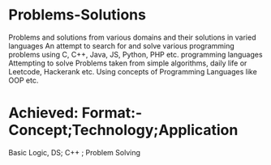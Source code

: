 # Problems-Solutions
Problems and solutions from various domains and their solutions in varied languages
An attempt to search for and solve various programming problems using C, C++, Java, JS, Python, PHP etc. programming languages
Attempting to solve Problems taken from simple algorithms, daily life or Leetcode, Hackerank etc.
Using concepts of Programming Languages like OOP etc. 

# Achieved: Format:-Concept;Technology;Application
Basic Logic, DS; C++ ; Problem Solving
